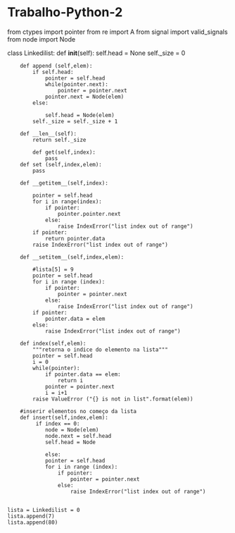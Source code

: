 # Trabalho-Python-2

from ctypes import pointer
from re import A
from signal import valid_signals
from node import Node


class Linkedilist:
    def __init__(self):
        self.head = None
        self._size = 0

        def append (self,elem):
            if self.head:
                pointer = self.head
                while(pointer.next):
                    pointer = pointer.next
                pointer.next = Node(elem)
            else:

                self.head = Node(elem)
            self._size = self._size + 1
           
        def __len__(self):
            return self._size

            def get(self,index):
                pass
        def set (self,index,elem):
            pass

        def __getitem__(self,index):
            
            pointer = self.head
            for i in range(index):
                if pointer:
                    pointer.pointer.next
                else:
                    raise IndexError("list index out of range")
            if pointer:
                return pointer.data
            raise IndexError("list index out of range")

        def __setitem__(self,index,elem):
            
            #lista[5] = 9
            pointer = self.head
            for i in range (index):
                if pointer:
                    pointer = pointer.next
                else:
                    raise IndexError("list index out of range")
            if pointer:
                pointer.data = elem
            else:
                raise IndexError("list index out of range")

        def index(self,elem):
            """retorna o indice do elemento na lista"""
            pointer = self.head
            i = 0
            while(pointer):
                if pointer.data == elem:
                    return i 
                pointer = pointer.next
                i = i+1
            raise ValueError ("{} is not in list".format(elem))

        #inserir elementos no começo da lista
        def insert(self,index,elem):
             if index == 0:
                node = Node(elem)
                node.next = self.head
                self.head = Node

                else:
                pointer = self.head
                for i in range (index):
                    if pointer:
                        pointer = pointer.next
                    else:
                        raise IndexError("list index out of range")


    lista = Linkedilist = 0
    lista.append(7)
    lista.append(80)

    
